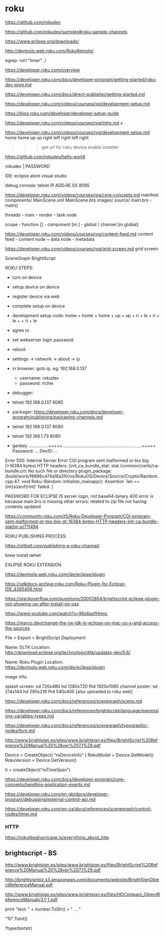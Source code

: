 # roku



https://github.com/rokudev

https://github.com/rokudev/samples#roku-sample-channels


https://www.eclipse.org/downloads/




http://devtools.web.roku.com/RokuRemote/





egrep -nirI "timer" ./



https://developer.roku.com/overview

https://developer.roku.com/docs/developer-program/getting-started/roku-dev-prog.md

https://developer.roku.com/docs/direct-publisher/getting-started.md

https://developer.roku.com/videos/courses/rsg/development-setup.md

https://blog.roku.com/developer/developer-setup-guide




https://developer.roku.com/videos/courses/rsg/intro.md x

https://developer.roku.com/videos/courses/rsg/development-setup.md
home
home
up
up
right
left
right
left
right
>>> get url for roku device
>>> enable installer

https://github.com/rokudev/hello-world

rokudev | PASSWORD

IDE:
	eclipse
	atom
	visual studio

debug console:
telnet IP.ADD.RE.SS 8085



https://developer.roku.com/videos/courses/rsg/core-concepts.md
manifest
components/
	MainScene.xml
	MainScene.brs
images/
source/
	main.brs - main()


threads
	- main
	- render
	- task node

scope
	- function []
	- component [m.]
	- global / channel [m.global]

https://developer.roku.com/videos/courses/rsg/content-feed.md
content feed
	- content node ~ data node
	- metadata

https://developer.roku.com/videos/courses/rsg/grid-screen.md
grid screen








SceneGraph
BrightScript







ROKU STEPS:

- turn on device
- setup device on device
- register device via web
- complete setup on device
- development setup code:
	home + home + home + up + up + ri + le + ri + le + + ri + le
- agree to 
- set webserver login password
- reboot
- settings -> network -> about -> ip
- in browser: goto ip, eg: 192.168.0.137
	- username: rokudev
	- password: richie

- debugger:
- telnet 192.168.0.137 8085

- packager: https://developer.roku.com/docs/developer-program/publishing/packaging-channels.md
- telnet 192.168.0.137 8080
- telnet 192.168.1.73 8080
- genkey
	................+++++
	...............................................................+++++
	Password: ...
	DevID: ...


Error 500: Internal Server Error
CGI program sent malformed or too big (>16384 bytes) HTTP headers: [init_ca_bundle_stat: stat /common/certs/ca-bundle.crt: No such file or directory
plugin_package: /build/work/f8886cd74a16a2f0/os/RokuOS/Device/Source/Crypto/Random.cpp:47: void Roku::Random::initialize_mainapp(): Assertion `len == (int)sizeof(rint)' failed.
]


PASSWORD FOR ECLIPSE IS server login, not base64-binary
400 error is because main.brs is missing
other errors: related to zip file not having contents updated


https://community.roku.com/t5/Roku-Developer-Program/CGI-program-sent-malformed-or-too-big-gt-16384-bytes-HTTP-headers-init-ca-bundle-stat/m-p/711494


ROKU PUBLISHING PROCESS:

https://ottball.com/publishing-a-roku-channel/



brew install telnet


EXLIPSE ROKU EXTENSION

https://devtools.web.roku.com/ide/eclipse/plugin

https://sdkdocs-archive.roku.com/Roku-Plugin-for-Eclipse-IDE_4265458.html



https://stackoverflow.com/questions/20002854/brightscript-eclipse-plugin-not-showing-up-after-install-on-osx

https://www.youtube.com/watch?v=96s6aofHmnc


https://marco.dev/change-the-jre-jdk-in-eclipse-on-mac-os-x-and-access-the-sources


File > Export > BrightScript Deployment




Name: DLTK
Location: http://download.eclipse.org/technology/dltk/updates-dev/5.6/

Name: Roku Plugin
Location: https://devtools.web.roku.com/ide/eclipse/plugin









image info:

splash screen:
sd  720x480
hd  1280x720
fhd 1920x1080
channel poster:
sd  214x144
hd  290x218
fhd 540x405 [also uploaded to roku web]



https://developer.roku.com/docs/references/scenegraph/scene.md

https://developer.roku.com/docs/references/brightscript/language/expressions-variables-types.md

https://developer.roku.com/docs/references/scenegraph/typographic-nodes/font.md

http://www.brightsign.es/sites/www.brightsign.es/files/BrightScript%20Reference%20Manual%20%28ver%207.1%29.pdf


Device = CreateObject(  "roDeviceInfo" )
RokuModel   = Device.GetModel()
RokuVersion = Device.GetVersion()

ti = createObject("roTimeSpan")





https://developer.roku.com/docs/developer-program/core-concepts/handling-application-events.md

https://developer.roku.com/en-gb/docs/developer-program/debugging/external-control-api.md



https://developer.roku.com/en-ca/docs/references/scenegraph/control-nodes/timer.md



### HTTP

https://rokulikeahurricane.io/everything_about_http



## brightscript - BS

http://www.brightsign.es/sites/www.brightsign.es/files/BrightScript%20Reference%20Manual%20%28ver%207.1%29.pdf

http://brightsignbiz.s3.amazonaws.com/documents/website/BrightSignObjectReferenceManual.pdf

http://www.brightsign.es/sites/www.brightsign.es/files/HDCompact_ObjectReferenceManualv3.1-1.pdf





print "text: " + number.ToStr() + " ... "

"10".ToInt()

?type(textstr)






